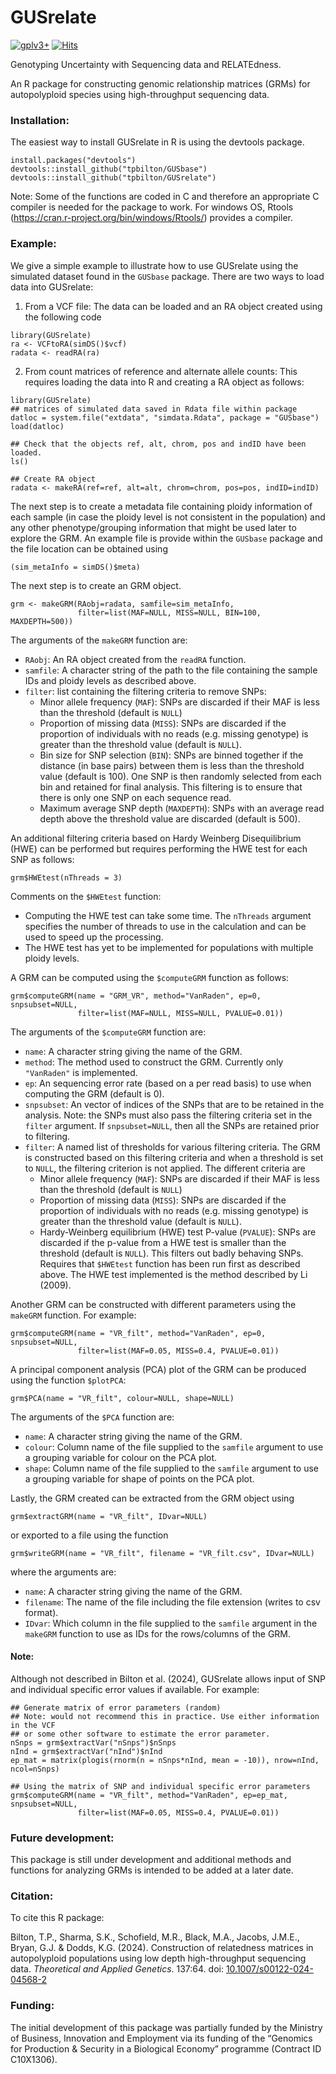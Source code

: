 # GUSrelate

[![gplv3+](https://img.shields.io/badge/license-GPLv3-blue.svg)](https://www.gnu.org/licenses/gpl.html) [![Hits](https://hits.seeyoufarm.com/api/count/incr/badge.svg?url=https%3A%2F%2Fgithub.com%2Ftpbilton%2FGUSrelate&count_bg=%2379C83D&title_bg=%23555555&icon=&icon_color=%23E7E7E7&title=hits&edge_flat=false)](https://hits.seeyoufarm.com)

Genotyping Uncertainty with Sequencing data and RELATEdness.

An R package for constructing genomic relationship matrices (GRMs) for autopolyploid species using high-throughput sequencing data.

### Installation:

The easiest way to install GUSrelate in R is using the devtools package.

```
install.packages("devtools")
devtools::install_github("tpbilton/GUSbase")
devtools::install_github("tpbilton/GUSrelate")
```

Note: Some of the functions are coded in C and therefore an appropriate C compiler is needed for the package to work. For windows OS, Rtools (https://cran.r-project.org/bin/windows/Rtools/) provides a compiler.

### Example:

We give a simple example to illustrate how to use GUSrelate using the simulated dataset found in the `GUSbase` package. There are two ways to load data into GUSrelate:

1. From a VCF file: The data can be loaded and an RA object created using the following code
```
library(GUSrelate)
ra <- VCFtoRA(simDS()$vcf)
radata <- readRA(ra)
```

2. From count matrices of reference and alternate allele counts: This requires loading the data into R and creating a RA object as follows:
```
library(GUSrelate)
## matrices of simulated data saved in Rdata file within package
datloc = system.file("extdata", "simdata.Rdata", package = "GUSbase")
load(datloc)

## Check that the objects ref, alt, chrom, pos and indID have been loaded.
ls()

## Create RA object
radata <- makeRA(ref=ref, alt=alt, chrom=chrom, pos=pos, indID=indID)
```

The next step is to create a metadata file containing ploidy information of each sample (in case the ploidy level is not consistent in the population) and any other phenotype/grouping information that might be used later to explore the GRM. An example file is provide within the `GUSbase` package and the file location can be obtained using
```
(sim_metaInfo = simDS()$meta)
```

The next step is to create an GRM object.
```
grm <- makeGRM(RAobj=radata, samfile=sim_metaInfo, 
               filter=list(MAF=NULL, MISS=NULL, BIN=100, MAXDEPTH=500))
```
The arguments of the `makeGRM` function are:

* `RAobj`: An RA object created from the `readRA` function.
* `samfile`: A character string of the path to the file containing the sample IDs and ploidy levels as described above.
* `filter`: list containing the filtering criteria to remove SNPs:
  * Minor allele frequency (`MAF`): SNPs are discarded if their MAF is less than the threshold (default is `NULL`) 
  * Proportion of missing data (`MISS`): SNPs are discarded if the proportion of individuals with no reads (e.g. missing genotype) is greater than the threshold value (default is `NULL`).
  * Bin size for SNP selection (`BIN`): SNPs are binned together if the distance (in base pairs) between them is less than the threshold value (default is 100). One SNP is then randomly selected from each bin and retained for final analysis. This filtering is to ensure that there is only one SNP on each sequence read.
  - Maximum average SNP depth (`MAXDEPTH`): SNPs with an average read depth above the threshold value are discarded (default is 500).

An additional filtering criteria based on Hardy Weinberg Disequilibrium (HWE) can be performed but requires performing the HWE test for each SNP as follows:
```
grm$HWEtest(nThreads = 3)
```
Comments on the `$HWEtest` function:

* Computing the HWE test can take some time. The `nThreads` argument specifies the number of threads to use in the calculation and can be used to speed up the processing.
* The HWE test has yet to be implemented for populations with multiple ploidy levels.

A GRM can be computed using the `$computeGRM` function as follows:
```
grm$computeGRM(name = "GRM_VR", method="VanRaden", ep=0, snpsubset=NULL, 
               filter=list(MAF=NULL, MISS=NULL, PVALUE=0.01))
```
The arguments of the `$computeGRM` function are:

* `name`: A character string giving the name of the GRM.
* `method`: The method used to construct the GRM. Currently only `"VanRaden"` is implemented.
* `ep`: An sequencing error rate (based on a per read basis) to use when computing the GRM (default is 0). 
* `snpsubset`: An vector of indices of the SNPs that are to be retained in the analysis. Note: the SNPs must also pass the filtering criteria set in the `filter` argument. If `snpsubset=NULL`, then all the SNPs are retained prior to filtering.
* `filter`: A named list of thresholds for various filtering criteria. The GRM is constructed based on this filtering criteria and when a threshold is set to `NULL`, the filtering criterion is not applied. The different criteria are
  * Minor allele frequency (`MAF`): SNPs are discarded if their MAF is less than the threshold (default is `NULL`) 
  * Proportion of missing data (`MISS`): SNPs are discarded if the proportion of individuals with no reads (e.g. missing genotype) is greater than the threshold value (default is `NULL`).
  * Hardy-Weinberg equilibrium (HWE) test P-value (`PVALUE`): SNPs are discarded if the p-value from a HWE test is smaller than the threshold (default is `NULL`). This filters out badly behaving SNPs. Requires that `$HWEtest` function has been run first as described above. The HWE test implemented is the method described by Li (2009).

Another GRM can be constructed with different parameters using the `makeGRM` function. For example:
```
grm$computeGRM(name = "VR_filt", method="VanRaden", ep=0, snpsubset=NULL,
               filter=list(MAF=0.05, MISS=0.4, PVALUE=0.01))
```

A principal component analysis (PCA) plot of the GRM can be produced using the function `$plotPCA`:
```
grm$PCA(name = "VR_filt", colour=NULL, shape=NULL) 
```
The arguments of the `$PCA` function are:
* `name`: A character string giving the name of the GRM.
* `colour`: Column name of the file supplied to the `samfile` argument to use a grouping variable for colour on the PCA plot.
* `shape`: Column name of the file supplied to the `samfile` argument to use a grouping variable for shape of points on the PCA plot.

Lastly, the GRM created can be extracted from the GRM object using
```
grm$extractGRM(name = "VR_filt", IDvar=NULL)
```
or exported to a file using the function
```
grm$writeGRM(name = "VR_filt", filename = "VR_filt.csv", IDvar=NULL)
```
where the arguments are:

* `name`: A character string giving the name of the GRM.
* `filename`: The name of the file including the file extension (writes to csv format).
* `IDvar`: Which column in the file supplied to the `samfile` argument in the `makeGRM` function to use as IDs for the rows/columns of the GRM.

#### Note:

Although not described in Bilton et al. (2024), GUSrelate allows input of SNP and individual specific error values if available. For example:
```
## Generate matrix of error parameters (random)
## Note: would not recommend this in practice. Use either information in the VCF 
## or some other software to estimate the error parameter.
nSnps = grm$extractVar("nSnps")$nSnps
nInd = grm$extractVar("nInd")$nInd
ep_mat = matrix(plogis(rnorm(n = nSnps*nInd, mean = -10)), nrow=nInd, ncol=nSnps)

## Using the matrix of SNP and individual specific error parameters
grm$computeGRM(name = "VR_filt", method="VanRaden", ep=ep_mat, snpsubset=NULL,
               filter=list(MAF=0.05, MISS=0.4, PVALUE=0.01))
```

### Future development:

This package is still under development and additional methods and functions for analyzing GRMs is intended to be added at a later date.

### Citation:

To cite this R package:

Bilton, T.P., Sharma, S.K., Schofield, M.R., Black, M.A., Jacobs, J.M.E., Bryan, G.J. \& Dodds, K.G. (2024). Construction of relatedness matrices in autopolyploid populations using low depth high-throughput sequencing data. *Theoretical and Applied Genetics*. 137:64. doi: [10.1007/s00122-024-04568-2](https://dx.doi.org/10.1007/s00122-024-04568-2)

### Funding:
The initial development of this package was partially funded by the Ministry of Business, Innovation and Employment via its funding of the “Genomics for Production & Security in a Biological Economy” programme (Contract ID C10X1306).


